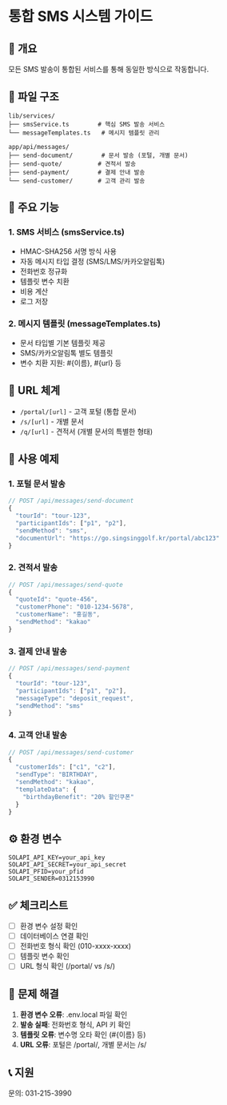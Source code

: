 # 통합 SMS 시스템 가이드

## 🎯 개요
모든 SMS 발송이 통합된 서비스를 통해 동일한 방식으로 작동합니다.

## 📁 파일 구조
```
lib/services/
├── smsService.ts        # 핵심 SMS 발송 서비스
└── messageTemplates.ts   # 메시지 템플릿 관리

app/api/messages/
├── send-document/        # 문서 발송 (포털, 개별 문서)
├── send-quote/          # 견적서 발송
├── send-payment/        # 결제 안내 발송
└── send-customer/       # 고객 관리 발송
```

## 🔧 주요 기능

### 1. SMS 서비스 (smsService.ts)
- HMAC-SHA256 서명 방식 사용
- 자동 메시지 타입 결정 (SMS/LMS/카카오알림톡)
- 전화번호 정규화
- 템플릿 변수 치환
- 비용 계산
- 로그 저장

### 2. 메시지 템플릿 (messageTemplates.ts)
- 문서 타입별 기본 템플릿 제공
- SMS/카카오알림톡 별도 템플릿
- 변수 치환 지원: #{이름}, #{url} 등

## 📝 URL 체계
- `/portal/[url]` - 고객 포털 (통합 문서)
- `/s/[url]` - 개별 문서
- `/q/[url]` - 견적서 (개별 문서의 특별한 형태)

## 🚀 사용 예제

### 1. 포털 문서 발송
```javascript
// POST /api/messages/send-document
{
  "tourId": "tour-123",
  "participantIds": ["p1", "p2"],
  "sendMethod": "sms",
  "documentUrl": "https://go.singsinggolf.kr/portal/abc123"
}
```

### 2. 견적서 발송
```javascript
// POST /api/messages/send-quote
{
  "quoteId": "quote-456",
  "customerPhone": "010-1234-5678",
  "customerName": "홍길동",
  "sendMethod": "kakao"
}
```

### 3. 결제 안내 발송
```javascript
// POST /api/messages/send-payment
{
  "tourId": "tour-123",
  "participantIds": ["p1", "p2"],
  "messageType": "deposit_request",
  "sendMethod": "sms"
}
```

### 4. 고객 안내 발송
```javascript
// POST /api/messages/send-customer
{
  "customerIds": ["c1", "c2"],
  "sendType": "BIRTHDAY",
  "sendMethod": "kakao",
  "templateData": {
    "birthdayBenefit": "20% 할인쿠폰"
  }
}
```

## ⚙️ 환경 변수
```env
SOLAPI_API_KEY=your_api_key
SOLAPI_API_SECRET=your_api_secret
SOLAPI_PFID=your_pfid
SOLAPI_SENDER=0312153990
```

## ✅ 체크리스트
- [ ] 환경 변수 설정 확인
- [ ] 데이터베이스 연결 확인
- [ ] 전화번호 형식 확인 (010-xxxx-xxxx)
- [ ] 템플릿 변수 확인
- [ ] URL 형식 확인 (/portal/ vs /s/)

## 🐛 문제 해결
1. **환경 변수 오류**: .env.local 파일 확인
2. **발송 실패**: 전화번호 형식, API 키 확인
3. **템플릿 오류**: 변수명 오타 확인 (#{이름} 등)
4. **URL 오류**: 포털은 /portal/, 개별 문서는 /s/

## 📞 지원
문의: 031-215-3990